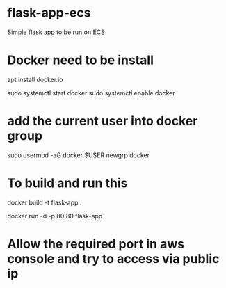 # flask-app-ecs
Simple flask app to be run on ECS
# Docker need to be install
apt install docker.io

sudo systemctl start docker
sudo systemctl enable docker

# add the current user into docker group
sudo usermod -aG docker $USER
newgrp docker

# To build and run this 

docker build -t flask-app .

docker run -d -p 80:80 flask-app

# Allow the required port in aws console and try to access via public ip 
